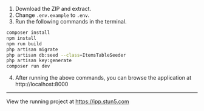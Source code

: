 1. Download the ZIP and extract.
2. Change `.env.example` to `.env`.
3. Run the following commands in the terminal.

```bash
composer install
npm install
npm run build
php artisan migrate
php artisan db:seed --class=ItemsTableSeeder
php artisan key:generate
composer run dev
```

4. After running the above commands, you can browse the application at http://localhost:8000
   
- - - - - - - - - - - - - - - - - - - - - - - - - 
View the running project at https://ipp.stun5.com
